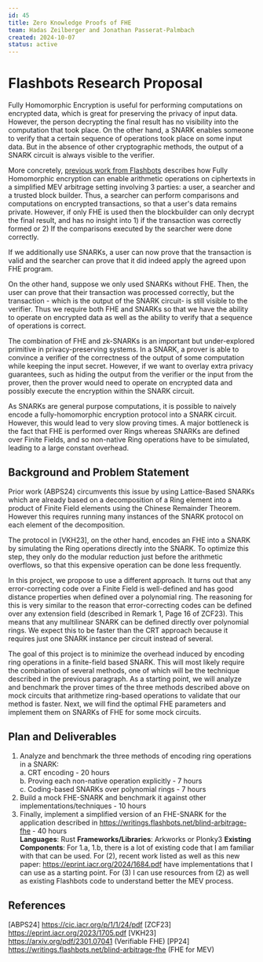 ```yaml
---
id: 45
title: Zero Knowledge Proofs of FHE
team: Hadas Zeilberger and Jonathan Passerat-Palmbach
created: 2024-10-07
status: active
---
```


# Flashbots Research Proposal

Fully Homomorphic Encryption is useful for performing computations on encrypted data, which is great for preserving the privacy of input data. However, the person decrypting the final result has no visibility into the computation that took place. On the other hand, a SNARK enables someone to verify that a certain sequence of operations took place on some input data. But in the absence of other cryptographic methods, the output of a SNARK circuit is always visible to the verifier.

More concretely, [previous work from Flashbots](https://writings.flashbots.net/blind-arbitrage-fhe) describes how Fully Homomorphic encryption can enable arithmetic operations on ciphertexts in a simplified MEV arbitrage setting involving 3 parties: a user, a searcher and a trusted block builder. Thus, a searcher can perform comparisons and computations on encrypted transactions, so that a user's data remains private. However, if only FHE is used then the blockbuilder can only decrypt the final result, and has no insight into 1) if the transaction was correctly formed or 2) If the comparisons executed by the searcher were done correctly.

If we additionally use SNARKs, a user can now prove that the transaction is valid and the searcher can prove that it did indeed apply the agreed upon FHE program. 

On the other hand, suppose we only used SNARKs without FHE. Then, the user can prove that their transaction was processed correctly, but the transaction - which is the output of the SNARK circuit- is still visible to the verifier. Thus we require both FHE and SNARKs so that we have the ability to operate on encrypted data as well as the ability to verify that a sequence of operations is correct. 

The combination of FHE and zk-SNARKs is an important but under-explored primitive in privacy-preserving systems. In a SNARK, a prover is able to convince a verifier of the correctness of the output of some computation while keeping the input secret. However, if we want to overlay extra privacy guarantees, such as hiding the output from the verifier or the input from the prover, then the prover would need to operate on encrypted data and possibly execute the encryption within the SNARK circuit.

As SNARKs are general purpose computations, it is possible to naively encode a fully-homomorphic encryption protocol into a SNARK circuit. However, this would lead to very slow proving times. A major bottleneck is the fact that FHE is performed over Rings whereas SNARKs are defined over Finite Fields, and so non-native Ring operations have to be simulated, leading to a large constant overhead. 




## Background and Problem Statement

Prior work (ABPS24) circumvents this issue by using Lattice-Based SNARKs which are already based on a decomposition of a Ring element into a product of Finite Field elements using the Chinese Remainder Theorem. However this requires running many instances of the SNARK protocol on each element of the decomposition. 

The protocol in [VKH23], on the other hand, encodes an FHE into a SNARK by simulating the Ring operations directly into the SNARK. To optimize this step, they only do the modular reduction just before the arithmetic overflows, so that this expensive operation can be done less frequently. 

In this project, we propose to use a different approach. It turns out that any error-correcting code over a Finite Field is well-defined and has good distance properties when defined over a polynomial ring. The reasoning for this is very similar to the reason that error-correcting codes can be defined over any extension field (described in Remark 1, Page 16 of ZCF23). This means that any multilinear SNARK can be defined directly over polynomial rings. We expect this to be faster than the CRT approach because it requires just one SNARK instance per circuit instead of several. 

The goal of this project is to minimize the overhead induced by encoding ring operations in a finite-field based SNARK. This will most likely require the combination of several methods, one of which will be the technique described in the previous paragraph. As a starting point, we will analyze and benchmark the prover times of the three methods described above on mock circuits that arithmetize ring-based operations to validate that our method is faster. Next, we will find the optimal FHE parameters and implement them on SNARKs of FHE for some mock circuits. 

## Plan and Deliverables
1) Analyze and benchmark the three methods of encoding ring operations in a SNARK:  
          a. CRT encoding - 20 hours  
          b. Proving each non-native operation explicitly - 7 hours  
          c. Coding-based SNARKs over polynomial rings - 7 hours  
2) Build a mock FHE-SNARK and benchmark it against other implementations/techniques - 10 hours  
3) Finally, implement a simplified version of an FHE-SNARK for the application described in https://writings.flashbots.net/blind-arbitrage-fhe - 40 hours  
**Languages**: Rust
**Frameworks/Libraries**: Arkworks or Plonky3
**Existing Components**: For 1.a, 1.b, there is a lot of existing code that I am familiar with that can be used. For (2), recent work listed as well as this new paper: https://eprint.iacr.org/2024/1684.pdf have implementations that I can use as a starting point. For (3) I can use resources from (2) as well as existing Flashbots code to understand better the MEV process. 


## References
[ABPS24] https://cic.iacr.org/p/1/1/24/pdf
[ZCF23] https://eprint.iacr.org/2023/1705.pdf
[VKH23] https://arxiv.org/pdf/2301.07041 (Verifiable FHE)
[PP24] https://writings.flashbots.net/blind-arbitrage-fhe (FHE for MEV)

